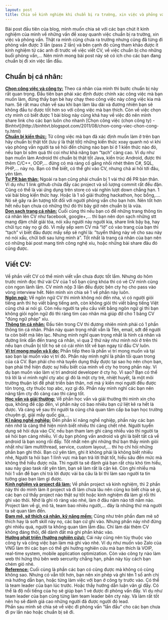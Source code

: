 ```yaml
---
layout: post
title: Chia sẻ kinh nghiệm khi chuẩn bị ra trường, xin việc và phỏng vấn (Phần 1).
---
```


Bài post đầu tiên của blog, mình muốn chia sẻ với các bạn chút ít kinh nghiệm của mình về những vấn đề xoay quanh việc chuẩn bị ra trường, xin việc và phỏng vấn. Thật ra mình cũng chưa ra trường nhưng cũng đã từng đi phỏng vấn được 3 lần (pass 2 lần) và bên cạnh đó cũng tham khảo được ít kinh nghiệm từ các anh đi trước về việc viết CV, về việc chuẩn bị cho những buổi phỏng vấn,… Nên mình mong bài post này sẽ có ích cho các bạn đang chuẩn bị đi xin việc lần đầu.
<h2>Chuẩn bị cá nhân:</h2>
<strong><u>Chọn công việc và công ty:</u></strong> Theo cá nhân của mình thì bước chuẩn bị này rất quan trọng. Đầu tiên bạn phải xác định được chính xác công việc mà bạn muốn làm, đừng thấy bạn bè hay chạy theo công việc này công việc kia mà ham. Sẽ rất mau chán về sau khi bạn làm lâu dài và đương nhiên bạn sẽ không đầu tư được tốt hơn so với công việc mà bạn thích. Còn về việc chọn cty mình có biết được 1 bài blog này cũng khá hay về việc đó nên mình share link cho các bạn luôn cho nhanh [Chọn công việc (chọn công ty) - Binhtvt](http://binhtvt.blogspot.com/2011/08/chon-cong-viec-chon-cong-ty.html)</br>
<strong><u>Chuẩn bị kiến thức:</u></strong> Từ công việc mà bạn đã xác định muốn làm ở trên bạn hãy chuẩn bị thật tốt (lưu ý là thật tốt) những kiến thức xoay quanh nó vì khi vào phỏng vấn người ta sẽ hỏi đến chừng nào bạn bí ở 1 kiến thức nào đó, nếu bạn bí sớm quá thì coi như khả năng bạn “tạch” càng cao. Ví dụ như bạn muốn làm Android thì chuẩn bị thật tốt Java, kiến trúc Android, được thì thêm C/C++, OOP,… đừng có mà ráng cố gắng nhồi nhét thêm C#, SQL, PHP,… này nọ. Bạn có thể biết, có thể ghi vào CV, nhưng chả ai hỏi tới đâu, yên tâm.</br>
<strong><u>Tự PR bản thân:</u></strong> Ngoài ra bạn cũng phải chuẩn bị 1 vài thứ để PR bản thân. Ví dụ như 1 link github chứa đầy các project và số lượng commit rất đều đặn. Cũng có thể là vài ứng dụng trên store có vài nghìn lượt down chẳng hạn. 1 vài bài blog kiến thức hay. Hoặc là 1 số giải thưởng hackathon, học bổng,…. Nó sẽ gây ra ấn tượng tốt đối với người phỏng vấn cho bạn hơn. Nên tốt hơn hết nếu bạn chưa có những thứ đó thì bây giờ nên chuẩn bị là vừa.</br>
<strong><u>Dọn sạch trang cá nhân:</u></strong> Cuối cùng thì nếu bạn có để những trang thông tin cá nhân lên CV như facebook, google+,… thì bạn nên dọn sạch những stt mang đậm chất giải tỏa, nói xấu người này người kia, share link bậy bạ, hay chữi tục này nọ gì đó. Vì mấy sếp xem CV mà “lở” có vào trang của bạn thì “tạch” vì biết đâu được mấy sếp sẽ nghĩ là: ”tuyển thằng này về cho sau này nó nói xấu, chữi bới sau lưng mình à”. Tốt nhất là trang cá nhân của bạn nên có những bài post mang tính công nghệ xíu, hoặc những bài share đâu đó cũng được.</br>
<h2>Viết CV:</h2>
Về phần viết CV có thể mình viết vẫn chưa được tốt lắm. Nhưng do hôm trước mình đọc thử vài CV của 1 số bạn cũng khóa thì có vẻ CV mình cũng còn ngon lành lắm. CV mình nộp 3 lần đều được bên cty họ cho pass vào vòng interview hết. Nên mình xin chia sẻ 1 về phần này luôn.</br>
<strong><u>Ngôn ngữ:</u></strong> Về ngôn ngữ CV thì mình không nói đến nha, vì có người giỏi tiếng anh thì họ viết bằng tiếng anh, còn không giỏi thì viết bằng tiếng Việt cũng chả ai nói gì. Còn nếu người ta yêu cầu viết bằng ngôn ngữ gì thì bạn không giỏi ngôn ngữ đó thì ráng tìm cao nhân mà giúp đở cho 1 bảng CV "đúng ngữ pháp" xíu.</br>
<strong><u>Thông tin cá nhân:</u></strong> Đầu tiên trong CV thì đương nhiên mình phải có 1 phần thông tin cá nhân. Phần này quan trọng nhất vẫn là Tên, email, sđt để người ta còn biết mà liên lạc. Nhưng mình nghĩ quan trọng nhất là hình cá nhân và đường link dẫn đến trang cá nhân, vì qua 2 thứ này như mình nói ở trên thì nếu bạn chuẩn bị tốt họ sẽ có cái nhìn tốt về bạn ngay từ đầu CV luôn.</br>
<strong><u>Vị trí mong muốn và lí do:</u></strong> Phần tiếp theo là phần vị trí mong muốn và tại sao bạn lại muốn vào vị trí đó. Phần này mình nghĩ là phần tối quan trong của cả CV. Bạn phải cho nhà tuyển dụng thấy được tại sao họ nên chọn bạn, bạn phải thể hiện được sự hiểu biết của mình về cty họ trong phần này. Ví dụ bạn muốn vào làm vị trí android developer ở cty họ. Vì sao? Bạn có thể trả lời là vì mình nghĩ cty abc gì đó là một cty trẻ, nhiệt huyết, là một môi trường thuận lợi để phát triển bản thân, nơi mà ý kiến mọi người đều được tôn trọng, cty thuộc top abc, xyz gì đó. Phần này mình nghĩ các bạn nên nâng tầm cty đó càng cao thì càng tốt.</br>
<strong><u>Học vấn và giải thưởng:</u></strong> Về phần học vấn và giải thưởng thì mình xin cho qua, không đề cập đến, vì phần này có bao nhiêu bạn cứ liệt kê ra hết là được. Và càng về sau thi người ta cũng chả quan tâm cấp ba bạn học trường chuyên gì, giải mấy quốc gia,…</br>
<strong><u>Kĩ năng nghề nghiệp:</u></strong> Đến phần kĩ năng nghề nghiệp, phần này các bạn nên nhớ là càng thể hiện mình biết nhiều thì càng chết nhé. Người tuyển dụng sẽ hỏi dựa vào CV, nếu bạn tham lam ghi càng nhiều vào thì người ta sẽ hỏi bạn càng nhiều. Ví dụ bạn phỏng vấn android và ghi là biết tất cả về android là bạn xong rồi đấy. Tốt nhất nên ghi những thứ bạn thấy mình giỏi nhất như làm multithread, service, custom layout,… thì họ chỉ hỏi những phần bạn ghi thôi. Bạn cứ yên tâm, ghi ít không phải là không biết nhiều nhé, Người ta hỏi bạn 1 lĩnh vực mà bạn trả lời thật tốt, hiểu sâu đến mức mà không thể hiểu được nữa. Thì người ta sẽ đánh giá bạn rất chịu khó tìm hiểu, sau này giao task rất yên tâm, bạn sẽ làm rất là cặn kẻ. Còn ghi nhiều mà hỏi 1 vấn đề bạn chỉ trả lời được vài ba câu là bí thì làm sao người ta tin tưởng giao bạn làm gì được.</br>
<strong><u>Kinh nghiệm và project đã làm:</u></strong> Về phần project và kinh nghiệm, thì 2 phần này thì do mình làm ít project  và đi làm chưa lâu nên cũng ko biết chia sẻ gì, các bạn cứ thấy project nào thật sự tốt hoặc kinh nghiệm đã làm gì rồi thì ghi vào thôi. Nhớ là ghi rõ ràng vào nhé, làm ở đâu năm nào tới năm nào. Project làm về gì, mô tả, team bao nhiêu người,… đây là những thứ mà người ta sẽ quan tâm đến.</br>
<strong><u>Đam mê, sở thích cá nhân, kỹ năng mềm:</u></strong> Cũng như trên phần đam mê sở thích hay là soft skill này nọ, các bạn cứ ghi vào. Nhưng phần này nhớ đừng ghi nhiều quá, người ta không quan tâm lắm đâu. Chỉ làm dài thêm CV không đáng thôi, để dành đất mà ghi phần khác vào.</br>
<strong><u>Hướng phát triển (hướng nghiên cứu):</u></strong> Cái này cũng nên tùy thuộc vào công ty và công việc bạn làm mà ghi vào nhé. Ví dụ như muốn vào Zalo của VNG làm thì các bạn có thể ghi hướng nghiên cứu mà bạn thích là VOIP, real-time system, mobile application optimization. Còn vào công ty nào làm web thì hứng thú bên web sercurity chẳng hạn, phần này tùy cách bạn chém gió nhé.</br>
<strong><u>Reference:</u></strong> Cuối cùng là phần các bạn có cũng được mà không có cũng không sao. Nhưng có vẫn tốt hơn, bạn nên xin phép và ghi tên 1 số anh chị mà hướng dẫn bạn, hoặc từng làm việc với bạn ở công ty trước vào. Có thể là team leader của bạn lúc trước. Hoặc thầy hướng dẫn luận văn gì đấy. Có thể là độ nổi tiếng của họ sẽ giúp bạn 1 vé được đi phỏng vấn đấy. Ví dụ như team leader của bạn cũng từng làm team leader bên cty này. Và làm rất tốt nên họ sẽ đánh giá cao những người đã được người đó lead.</br>
Phần sau mình sẽ chia sẻ về việc đi phỏng vấn “lần đầu” cho các bạn chưa đi pv lần nào hoặc chuẩn bị sẽ đi.

